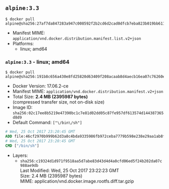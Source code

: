 ## `alpine:3.3`

```console
$ docker pull alpine@sha256:27af7da847283a947c008592f2b2cd6d2cad0dfcb7eba823b019bb611bfac7df
```

-	Manifest MIME: `application/vnd.docker.distribution.manifest.list.v2+json`
-	Platforms:
	-	linux; amd64

### `alpine:3.3` - linux; amd64

```console
$ docker pull alpine@sha256:191b8c656a430e8fd25820d63409f208acaab8d4aecb16ea07c76260eeb39617
```

-	Docker Version: 17.06.2-ce
-	Manifest MIME: `application/vnd.docker.distribution.manifest.v2+json`
-	Total Size: **2.4 MB (2395987 bytes)**  
	(compressed transfer size, not on-disk size)
-	Image ID: `sha256:02c17ee8b5219e47390bc1c7e81d02dd05c87fe957df613574d144387365d8d9`
-	Default Command: `["\/bin\/sh"]`

```dockerfile
# Wed, 25 Oct 2017 23:20:45 GMT
ADD file:46cf2970b999b62d3a8c4bda9335986fb972ceba7779b598e238e29aa1ab8f32 in / 
# Wed, 25 Oct 2017 23:20:45 GMT
CMD ["/bin/sh"]
```

-	Layers:
	-	`sha256:c19324d1d971f9518aa5d7abe83d43d4d4a0cfd06ed5f24b202da07c988ae9db`  
		Last Modified: Wed, 25 Oct 2017 23:22:23 GMT  
		Size: 2.4 MB (2395987 bytes)  
		MIME: application/vnd.docker.image.rootfs.diff.tar.gzip
